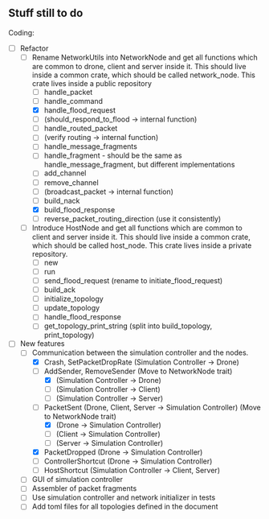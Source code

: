 ## Stuff still to do

Coding:
- [ ] Refactor
    - [ ] Rename NetworkUtils into NetworkNode and get all functions which are common to drone, client and server inside it. This should live inside a common crate, which should be called network_node. This crate lives inside a public repository
        - [ ] handle_packet
        - [ ] handle_command
        - [X] handle_flood_request
        - [ ] (should_respond_to_flood -> internal function)
        - [ ] handle_routed_packet
        - [ ] (verify routing -> internal function)
        - [ ] handle_message_fragments
        - [ ] handle_fragment - should be the same as handle_message_fragment, but different implementations
        - [ ] add_channel
        - [ ] remove_channel
        - [ ] (broadcast_packet -> internal function)
        - [ ] build_nack
        - [X] build_flood_response
        - [ ] reverse_packet_routing_direction (use it consistently)
    - [ ] Introduce HostNode and get all functions which are common to client and server inside it. This should live inside a common crate, which should be called host_node. This crate lives inside a private repository.
        - [ ] new
        - [ ] run
        - [ ] send_flood_request (rename to initiate_flood_request)
        - [ ] build_ack
        - [ ] initialize_topology
        - [ ] update_topology
        - [ ] handle_flood_response
        - [ ] get_topology_print_string (split into build_topology, print_topology)
- [ ] New features
    - [ ] Communication between the simulation controller and the nodes.
        - [X] Crash, SetPacketDropRate (Simulation Controller -> Drone)
        - [ ] AddSender, RemoveSender (Move to NetworkNode trait)
            - [X] (Simulation Controller -> Drone)
            - [ ] (Simulation Controller -> Client)
            - [ ] (Simulation Controller -> Server)
        - [ ] PacketSent (Drone, Client, Server -> Simulation Controller) (Move to NetworkNode trait)
            - [X] (Drone -> Simulation Controller)
            - [ ] (Client -> Simulation Controller)
            - [ ] (Server -> Simulation Controller)
        - [X] PacketDropped (Drone -> Simulation Controller)
        - [ ] ControllerShortcut (Drone -> Simulation Controller)
        - [ ] HostShortcut (Simulation Controller -> Client, Server)
    - [ ] GUI of simulation controller
    - [ ] Assembler of packet fragments
    - [ ] Use simulation controller and network initializer in tests
    - [ ] Add toml files for all topologies defined in the document
